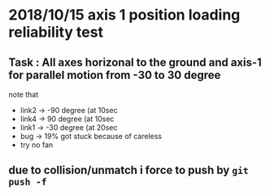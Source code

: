# 2018/10/15 axis 1 position loading reliability test

## Task : All axes horizonal to the ground and axis-1 for parallel motion from -30 to 30 degree

note that 
* link2 -> -90 degree (at 10sec
* link4 -> 90 degree (at 10sec
* link1 -> -30 degree (at 20sec
* bug -> 19% got stuck because of careless
* try no fan

## due to collision/unmatch i force to push by ``` git push -f ```
